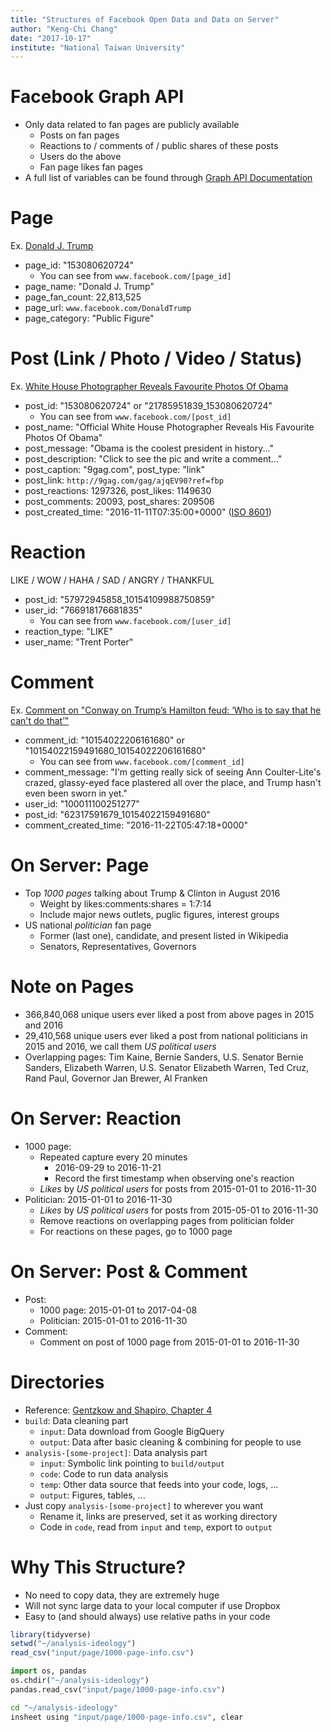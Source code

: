 ```yaml
---
title: "Structures of Facebook Open Data and Data on Server"
author: "Keng-Chi Chang"
date: "2017-10-17"
institute: "National Taiwan University"
---
```


# Facebook Graph API

- Only data related to fan pages are publicly available
    - Posts on fan pages
    - Reactions to / comments of / public shares of these posts
    - Users do the above
    - Fan page likes fan pages
- A full list of variables can be found through [Graph API Documentation](https://developers.facebook.com/docs/graph-api/reference/)

# Page

Ex. [Donald J. Trump](http://www.facebook.com/153080620724)
- page_id: "153080620724"
    - You can see from `www.facebook.com/[page_id]`
- page_name: "Donald J. Trump"
- page_fan_count: 22,813,525
- page_url: `www.facebook.com/DonaldTrump`
- page_category: "Public Figure"

# Post (Link / Photo / Video / Status)

Ex. [White House Photographer Reveals Favourite Photos Of Obama](http://www.facebook.com/21785951839_10155113971791840)
- post_id: "153080620724" or "21785951839_153080620724"
    - You can see from `www.facebook.com/[post_id]`
- post_name: "Official White House Photographer Reveals His Favourite Photos Of Obama"
- post_message: "Obama is the coolest president in history..."
- post_description: "Click to see the pic and write a comment..."
- post_caption: "9gag.com", post_type: "link"
- post_link: `http://9gag.com/gag/ajqEV90?ref=fbp`
- post_reactions: 1297326, post_likes: 1149630
- post_comments: 20093, post_shares: 209506
- post_created_time: "2016-11-11T07:35:00+0000" ([ISO 8601](https://en.wikipedia.org/wiki/ISO_8601))

# Reaction

LIKE / WOW / HAHA / SAD / ANGRY / THANKFUL
- post_id: "57972945858_10154109988750859"
- user_id: "766918176681835"
    - You can see from `www.facebook.com/[user_id]`
- reaction_type: "LIKE"
- user_name: "Trent Porter"


# Comment

Ex. [Comment on "Conway on Trump’s Hamilton feud: ‘Who is to say that he can't do that’"](http://www.facebook.com/10154022159491680_10154022206161680)
- comment_id: "10154022206161680" or "10154022159491680_10154022206161680"
    - You can see from `www.facebook.com/[comment_id]`
- comment_message: "I'm getting really sick of seeing Ann Coulter-Lite's crazed, glassy-eyed face plastered all over the place, and Trump hasn't even been sworn in yet."
- user_id: "100011100251277"
- post_id: "62317591679_10154022159491680"
- comment_created_time: "2016-11-22T05:47:18+0000"

# On Server: Page

- Top *1000 pages* talking about Trump & Clinton in August 2016
    - Weight by likes:comments:shares = 1:7:14
    - Include major news outlets, puglic figures, interest groups
- US national *politician* fan page
    - Former (last one), candidate, and present listed in Wikipedia
    - Senators, Representatives, Governors

# Note on Pages

- 366,840,068 unique users ever liked a post from above pages in 2015 and 2016
- 29,410,568 unique users ever liked a post from national politicians in 2015 and 2016, we call them *US political users*
- Overlapping pages: Tim Kaine, Bernie Sanders, U.S. Senator Bernie Sanders, Elizabeth Warren, U.S. Senator Elizabeth Warren, Ted Cruz, Rand Paul, Governor Jan Brewer, Al Franken

# On Server: Reaction

- 1000 page: 
    - Repeated capture every 20 minutes
        - 2016-09-29 to 2016-11-21
        - Record the first timestamp when observing one's reaction
    - *Likes* by *US political users* for posts from 2015-01-01 to 2016-11-30
- Politician: 2015-01-01 to 2016-11-30
    - *Likes* by *US political users* for posts from 2015-05-01 to 2016-11-30
    - Remove reactions on overlapping pages from politician folder
    - For reactions on these pages, go to 1000 page

# On Server: Post & Comment

- Post:
    - 1000 page: 2015-01-01 to 2017-04-08
    - Politician: 2015-01-01 to 2016-11-30
- Comment:
    - Comment on post of 1000 page from 2015-01-01 to 2016-11-30

# Directories

- Reference: [Gentzkow and Shapiro, Chapter 4](http://web.stanford.edu/~gentzkow/research/CodeAndData.xhtml)
- `build`: Data cleaning part
    - `input`: Data download from Google BigQuery
    - `output`: Data after basic cleaning & combining for people to use
- `analysis-[some-project]`: Data analysis part
    - `input`: Symbolic link pointing to `build/output`
    - `code`: Code to run data analysis
    - `temp`: Other data source that feeds into your code, logs, ...
    - `output`: Figures, tables, ...
- Just copy `analysis-[some-project]` to wherever you want 
    - Rename it, links are preserved, set it as working directory
    - Code in `code`, read from `input` and `temp`, export to `output`

# Why This Structure?

- No need to copy data, they are extremely huge
- Will not sync large data to your local computer if use Dropbox
- Easy to (and should always) use relative paths in your code

```r
library(tidyverse)
setwd("~/analysis-ideology")
read_csv("input/page/1000-page-info.csv")
```

```python
import os, pandas
os.chdir("~/analysis-ideology")
pandas.read_csv("input/page/1000-page-info.csv")
```

```bash
cd "~/analysis-ideology"
insheet using "input/page/1000-page-info.csv", clear
```
